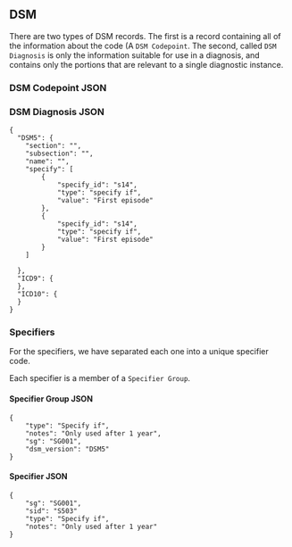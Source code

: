 ## DSM

There are two types of DSM records. The first is a record containing all of the information about the code (A `DSM Codepoint`. The second, called `DSM Diagnosis` is only the information suitable for use in a diagnosis, and contains only the portions that are relevant to a single diagnostic instance.

### DSM Codepoint JSON

### DSM Diagnosis JSON

    {
      "DSM5": {
        "section": "",
        "subsection": "",
        "name": "",
        "specify": [
            {
                "specify_id": "s14",
                "type": "specify if",
                "value": "First episode"
            },
            {
                "specify_id": "s14",
                "type": "specify if",
                "value": "First episode"
            }
        ]
        
      },
      "ICD9": {
      },
      "ICD10": {
      }
    }


### Specifiers

For the specifiers, we have separated each one into a unique specifier code.

Each specifier is a member of a `Specifier Group`.

#### Specifier Group JSON

    {
        "type": "Specify if",
        "notes": "Only used after 1 year",
        "sg": "SG001",
        "dsm_version": "DSM5"
    }

#### Specifier JSON

    {
        "sg": "SG001",
        "sid": "S503"
        "type": "Specify if",
        "notes": "Only used after 1 year"
    }



